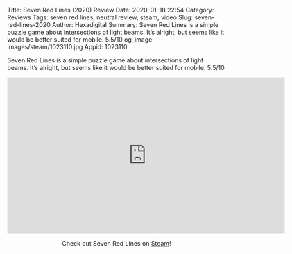 Title: Seven Red Lines (2020) Review
Date: 2020-01-18 22:54
Category: Reviews
Tags: seven red lines, neutral review, steam, video
Slug: seven-red-lines-2020
Author: Hexadigital
Summary: Seven Red Lines is a simple puzzle game about intersections of light beams. It’s alright, but seems like it would be better suited for mobile. 5.5/10
og_image: images/steam/1023110.jpg
Appid: 1023110

Seven Red Lines is a simple puzzle game about intersections of light beams. It’s alright, but seems like it would be better suited for mobile. 5.5/10

<center><iframe src="https://www.youtube.com/embed/WRir8nuLq1g?feature=oembed" allow="accelerometer; autoplay; encrypted-media; gyroscope; picture-in-picture" width="640" height="360" frameborder="0"></iframe>

Check out Seven Red Lines on [Steam](https://store.steampowered.com/app/1023110/?curator_clanid=34633900)!</center>